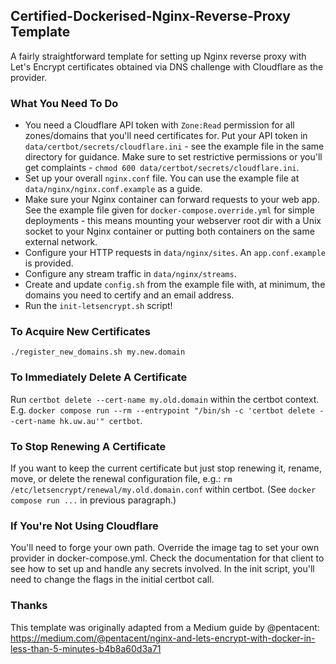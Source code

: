 ## Certified-Dockerised-Nginx-Reverse-Proxy Template
A fairly straightforward template for setting up Nginx reverse proxy with Let's Encrypt certificates obtained via DNS challenge with Cloudflare as the provider.

### What You Need To Do
- You need a Cloudflare API token with `Zone:Read` permission for all zones/domains that you'll need certificates for. Put your API token in `data/certbot/secrets/cloudflare.ini` - see the example file in the same directory for guidance. Make sure to set restrictive permissions or you'll get complaints - `chmod 600 data/certbot/secrets/cloudflare.ini`.
- Set up your overall `nginx.conf` file. You can use the example file at `data/nginx/nginx.conf.example` as a guide.
- Make sure your Nginx container can forward requests to your web app. See the example file given for `docker-compose.override.yml` for simple deployments - this means mounting your webserver root dir with a Unix socket to your Nginx container or putting both containers on the same external network.
- Configure your HTTP requests in `data/nginx/sites`. An `app.conf.example` is provided.
- Configure any stream traffic in `data/nginx/streams`.
- Create and update `config.sh` from the example file with, at minimum, the domains you need to certify and an email address.
- Run the `init-letsencrypt.sh` script!

### To Acquire New Certificates
`./register_new_domains.sh my.new.domain`

### To Immediately Delete A Certificate
Run `certbot delete --cert-name my.old.domain` within the certbot context. E.g. `docker compose run --rm --entrypoint "/bin/sh -c 'certbot delete --cert-name hk.uw.au'" certbot`.

### To Stop Renewing A Certificate
If you want to keep the current certificate but just stop renewing it, rename, move, or delete the renewal configuration file, e.g.: `rm /etc/letsencrypt/renewal/my.old.domain.conf` within certbot. (See `docker compose run ...` in previous paragraph.)

### If You're Not Using Cloudflare
You'll need to forge your own path. Override the image tag to set your own provider in docker-compose.yml. Check the documentation for that client to see how to set up and handle any secrets involved. In the init script, you'll need to change the flags in the initial certbot call.

### Thanks
This template was originally adapted from a Medium guide by @pentacent:
https://medium.com/@pentacent/nginx-and-lets-encrypt-with-docker-in-less-than-5-minutes-b4b8a60d3a71
